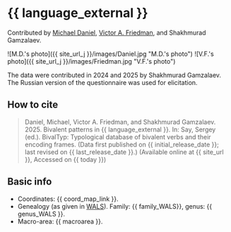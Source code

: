 # {{ language_external }}
Contributed by [Michael Daniel](https://mishadaniel.github.io/), [Victor A. Friedman](http://home.uchicago.edu/~vfriedm/cv.html), and Shakhmurad Gamzalaev. 

![M.D.'s photo]({{ site_url_j }}/images/Daniel.jpg "M.D.'s photo")
![V.F.'s photo]({{ site_url_j }}/images/Friedman.jpg "V.F.'s photo")

The data were contributed in 2024 and 2025 by Shakhmurad Gamzalaev. The Russian version of the questionnaire was used for elicitation.

## How to cite
> Daniel, Michael, Victor A. Friedman, and Shakhmurad Gamzalaev. 2025. Bivalent patterns in {{ language_external }}. 
> In: Say, Sergey (ed.). BivalTyp: Typological database of bivalent verbs and their encoding frames. 
> (Data first published on {{ initial_release_date }}; last revised on {{ last_release_date }}.) 
> (Available online at {{ site_url }}, Accessed on {{ today }})

## Basic info
- Coordinates: {{ coord_map_link }}.
- Genealogy (as given in [WALS](https://wals.info/)). Family: {{ family_WALS}}, genus: {{ genus_WALS }}.
- Macro-area: {{ macroarea }}.
